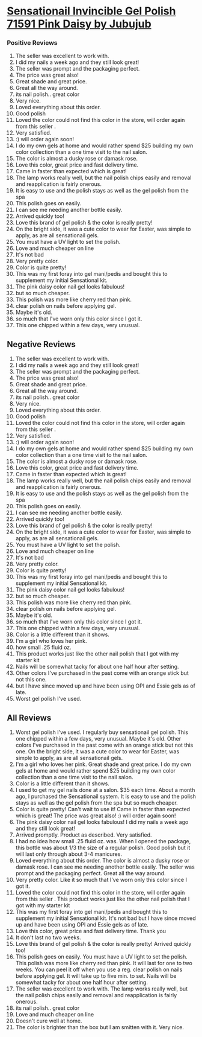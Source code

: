 # [Sensationail Invincible Gel Polish 71591 Pink Daisy by Jubujub](https://products.checkmycream.com/products/Sensationail-Invincible-Gel-Polish-71591-Pink-Daisy-by-Jubujub.html)

### Positive Reviews

<ol>
      <li>The seller was excellent to work with.</li>
      <li>I did my nails a week ago and they still look great!</li>
      <li>The seller was prompt and the packaging perfect.  </li>
      <li>The price was great also!</li>
      <li>Great shade and great price.</li>
      <li>Great all the way around.</li>
      <li>its nail polish.. great color</li>
      <li>Very nice.</li>
      <li>Loved everything about this order.  </li>
      <li>Good polish</li>
      <li>Loved the color could not find this color in the store, will order again from this seller .</li>
      <li>Very satisfied.</li>
      <li>:) will order again soon!</li>
      <li>I do my own gels at home and would rather spend $25 building my own color collection than a one time visit to the nail salon.</li>
      <li>The color is almost a dusky rose or damask rose.  </li>
      <li>Love this color, great price and fast delivery time.</li>
      <li>Came in faster than expected which is great!</li>
      <li>The lamp works really well, but the nail polish chips easily and removal and reapplication is fairly onerous.</li>
      <li>It is easy to use and the polish stays as well as the gel polish from the spa</li>
      <li>This polish goes on easily.  </li>
      <li>I can see me needing another bottle easily.  </li>
      <li>Arrived quickly too!</li>
      <li>Love this brand of gel polish &amp; the color is really pretty!</li>
      <li>On the bright side, it was a cute color to wear for Easter, was simple to apply, as are all sensationail gels.</li>
      <li>You must have a UV light to set the polish.  </li>
      <li>Love and much cheaper on line</li>
      <li>It&#x27;s not bad</li>
      <li>Very pretty color.</li>
      <li>Color is quite pretty!</li>
      <li>This was my first foray into gel mani/pedis and bought this to supplement my initial Sensational kit.</li>
      <li>The pink daisy color nail gel looks fabulous!</li>
      <li>but so much cheaper.</li>
      <li>This polish was more like cherry red than pink.  </li>
      <li>clear polish on nails before applying gel.  </li>
      <li>Maybe it&#x27;s old.</li>
      <li>so much that I&#x27;ve worn only this color since I got it.</li>
      <li>This one chipped within a few days, very unusual.</li>
</ol>


<h2>Negative Reviews</h2>
<ol>
<li> The seller was excellent to work with.</li>
<li> I did my nails a week ago and they still look great!</li>
<li> The seller was prompt and the packaging perfect.  </li>
<li> The price was great also!</li>
<li> Great shade and great price.</li>
<li> Great all the way around.</li>
<li> its nail polish.. great color</li>
<li> Very nice.</li>
<li> Loved everything about this order.  </li>
<li> Good polish</li>
<li> Loved the color could not find this color in the store, will order again from this seller .</li>
<li> Very satisfied.</li>
<li> :) will order again soon!</li>
<li> I do my own gels at home and would rather spend $25 building my own color collection than a one time visit to the nail salon.</li>
<li> The color is almost a dusky rose or damask rose.  </li>
<li> Love this color, great price and fast delivery time.</li>
<li> Came in faster than expected which is great!</li>
<li> The lamp works really well, but the nail polish chips easily and removal and reapplication is fairly onerous.</li>
<li> It is easy to use and the polish stays as well as the gel polish from the spa</li>
<li> This polish goes on easily.  </li>
<li> I can see me needing another bottle easily.  </li>
<li> Arrived quickly too!</li>
<li> Love this brand of gel polish &amp; the color is really pretty!</li>
<li> On the bright side, it was a cute color to wear for Easter, was simple to apply, as are all sensationail gels.</li>
<li> You must have a UV light to set the polish.  </li>
<li> Love and much cheaper on line</li>
<li> It&#x27;s not bad</li>
<li> Very pretty color.</li>
<li> Color is quite pretty!</li>
<li> This was my first foray into gel mani/pedis and bought this to supplement my initial Sensational kit.</li>
<li> The pink daisy color nail gel looks fabulous!</li>
<li> but so much cheaper.</li>
<li> This polish was more like cherry red than pink.  </li>
<li> clear polish on nails before applying gel.  </li>
<li> Maybe it&#x27;s old.</li>
<li> so much that I&#x27;ve worn only this color since I got it.</li>
<li> This one chipped within a few days, very unusual.</li>
<li> Color is a little different than it shows.</li>
<li> I&#x27;m a girl who loves her pink.</li>
<li> how small .25 fluid oz.</li>
<li> This product works just like the other nail polish that I got with my starter kit</li>
<li> Nails will be somewhat tacky for about one half hour after setting.</li>
<li> Other colors I&#x27;ve purchased in the past come with an orange stick but not this one.</li>
<li> but I have since moved up and have been using OPI and Essie gels as of late.</li>
<li> Worst gel polish I&#x27;ve used.</li>
</ol>

<h2>All Reviews</h2>

<ol>
    <li> Worst gel polish I&#x27;ve used. I regularly buy sensationail gel polish. This one chipped within a few days, very unusual. Maybe it&#x27;s old. Other colors I&#x27;ve purchased in the past come with an orange stick but not this one. On the bright side, it was a cute color to wear for Easter, was simple to apply, as are all sensationail gels.</li>
    <li> I&#x27;m a girl who loves her pink. Great shade and great price. I do my own gels at home and would rather spend $25 building my own color collection than a one time visit to the nail salon.</li>
    <li> Color is a little different than it shows.</li>
    <li> I used to get my gel nails done at a salon. $35 each time. About a month ago, I purchased the Sensationail system. It is easy to use and the polish stays as well as the gel polish from the spa but so much cheaper.</li>
    <li> Color is quite pretty! Can&#x27;t wait to use it! Came in faster than expected which is great! The price was great also! :) will order again soon!</li>
    <li> The pink daisy color nail gel looks fabulous! I did my nails a week ago and they still look great!</li>
    <li> Arrived promptly.  Product as described. Very satisfied.</li>
    <li> I had no idea how small .25 fluid oz. was. When I opened the package, this bottle was about 1/3 the size of a regular polish. Good polish but it will last only through about 3-4 manicures.</li>
    <li> Loved everything about this order.  The color is almost a dusky rose or damask rose.  I can see me needing another bottle easily.  The seller was prompt and the packaging perfect.  Great all the way around.</li>
    <li> Very pretty color. Like it so much that I&#x27;ve worn only this color since I got it.</li>
    <li> Loved the color could not find this color in the store, will order again from this seller . This product works just like the other nail polish that I got with my starter kit</li>
    <li> This was my first foray into gel mani/pedis and bought this to supplement my initial Sensational kit. It&#x27;s not bad but I have since moved up and have been using OPI and Essie gels as of late.</li>
    <li> Love this color, great price and fast delivery time. Thank you</li>
    <li> It don&#x27;t last no two weeks.</li>
    <li> Love this brand of gel polish &amp; the color is really pretty! Arrived quickly too!</li>
    <li> This polish goes on easily.  You must have a UV light to set the polish.  This polish was more like cherry red than pink.  It will last for one to two weeks.  You can peel it off when you use a reg. clear polish on nails before applying gel.  It will take up to five min. to set.  Nails will be somewhat tacky for about one half hour after setting.</li>
    <li> The seller was excellent to work with. The lamp works really well, but the nail polish chips easily and removal and reapplication is fairly onerous.</li>
    <li> its nail polish.. great color</li>
    <li> Love and much cheaper on line</li>
    <li> Doesn&#x27;t cure well at home.</li>
    <li> The color is brighter than the box but I am smitten with it. Very nice.</li>
</ol>




